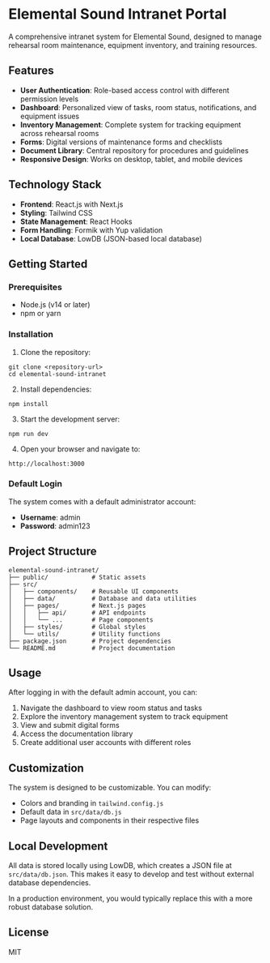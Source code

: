 # Elemental Sound Intranet Portal

A comprehensive intranet system for Elemental Sound, designed to manage rehearsal room maintenance, equipment inventory, and training resources.

## Features

- **User Authentication**: Role-based access control with different permission levels
- **Dashboard**: Personalized view of tasks, room status, notifications, and equipment issues
- **Inventory Management**: Complete system for tracking equipment across rehearsal rooms
- **Forms**: Digital versions of maintenance forms and checklists
- **Document Library**: Central repository for procedures and guidelines
- **Responsive Design**: Works on desktop, tablet, and mobile devices

## Technology Stack

- **Frontend**: React.js with Next.js
- **Styling**: Tailwind CSS
- **State Management**: React Hooks
- **Form Handling**: Formik with Yup validation
- **Local Database**: LowDB (JSON-based local database)

## Getting Started

### Prerequisites

- Node.js (v14 or later)
- npm or yarn

### Installation

1. Clone the repository:
```
git clone <repository-url>
cd elemental-sound-intranet
```

2. Install dependencies:
```
npm install
```

3. Start the development server:
```
npm run dev
```

4. Open your browser and navigate to:
```
http://localhost:3000
```

### Default Login

The system comes with a default administrator account:
- **Username**: admin
- **Password**: admin123

## Project Structure

```
elemental-sound-intranet/
├── public/            # Static assets
├── src/
│   ├── components/    # Reusable UI components
│   ├── data/          # Database and data utilities
│   ├── pages/         # Next.js pages
│   │   ├── api/       # API endpoints
│   │   └── ...        # Page components
│   ├── styles/        # Global styles
│   └── utils/         # Utility functions
├── package.json       # Project dependencies
└── README.md          # Project documentation
```

## Usage

After logging in with the default admin account, you can:

1. Navigate the dashboard to view room status and tasks
2. Explore the inventory management system to track equipment
3. View and submit digital forms
4. Access the documentation library
5. Create additional user accounts with different roles

## Customization

The system is designed to be customizable. You can modify:

- Colors and branding in `tailwind.config.js`
- Default data in `src/data/db.js`
- Page layouts and components in their respective files

## Local Development

All data is stored locally using LowDB, which creates a JSON file at `src/data/db.json`. This makes it easy to develop and test without external database dependencies.

In a production environment, you would typically replace this with a more robust database solution.

## License

MIT 